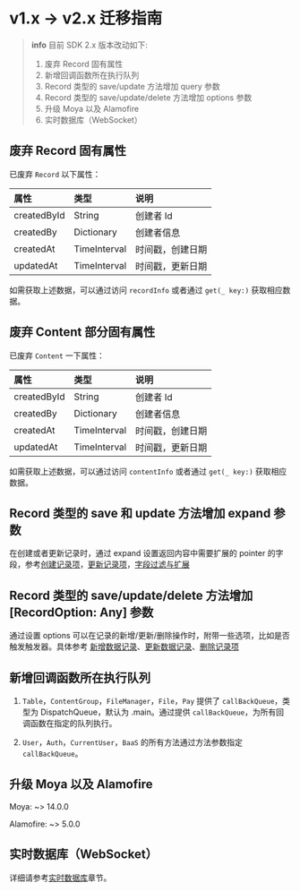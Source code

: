 # v1.x -> v2.x 迁移指南

> **info**
> 目前 SDK 2.x 版本改动如下:
> 1. 废弃 Record 固有属性
> 2. 新增回调函数所在执行队列
> 3. Record 类型的 save/update 方法增加 query 参数
> 4. Record 类型的 save/update/delete 方法增加 options 参数
> 5. 升级 Moya 以及 Alamofire
> 6. 实时数据库（WebSocket）

## 废弃 Record 固有属性

已废弃 `Record` 以下属性：

| 属性         |  类型   | 说明 |
| :--------- | :---     | :--- |
| createdById|  String    | 创建者 Id |
| createdBy  |  Dictionary  | 创建者信息|
| createdAt  |  TimeInterval | 时间戳，创建日期 |
| updatedAt  |  TimeInterval | 时间戳，更新日期  |

如需获取上述数据，可以通过访问 `recordInfo` 或者通过 `get(_ key:)` 获取相应数据。

## 废弃 Content 部分固有属性

已废弃 `Content` 一下属性：

| 属性         |  类型   | 说明 |
| :--------- | :---     | :--- |
| createdById|  String    | 创建者 Id |
| createdBy  |  Dictionary  | 创建者信息|
| createdAt  |  TimeInterval | 时间戳，创建日期 |
| updatedAt  |  TimeInterval | 时间戳，更新日期  |

如需获取上述数据，可以通过访问 `contentInfo` 或者通过 `get(_ key:)` 获取相应数据。

## Record 类型的 save 和 update 方法增加 expand 参数

在创建或者更新记录时，通过 expand 设置返回内容中需要扩展的 pointer 的字段，参考[创建记录项](/ios-sdk/schema/create-record.md)，[更新记录项](/ios-sdk/schema/update-record.md)，[字段过滤与扩展](/ios-sdk/schema/select-and-expand.md#字段扩展)

## Record 类型的 save/update/delete 方法增加 [RecordOption: Any] 参数

通过设置 options 可以在记录的新增/更新/删除操作时，附带一些选项，比如是否触发触发器。具体参考 [新增数据记录](/ios-sdk/schema/create-record.md)、[更新数据记录](/ios-sdk/schema/update-record.md)、[删除记录项](/ios-sdk/schema/delete-record.md)

## 新增回调函数所在执行队列

1. `Table`，`ContentGroup`，`FileManager`，`File`，`Pay` 提供了 `callBackQueue`，类型为 DispatchQueue，默认为 .main。通过提供 `callBackQueue`，为所有回调函数在指定的队列执行。

2. `User`，`Auth`，`CurrentUser`，`BaaS` 的所有方法通过方法参数指定 `callBackQueue`。

## 升级 Moya 以及 Alamofire

Moya: ~> 14.0.0

Alamofire: ~> 5.0.0

## 实时数据库（WebSocket）

详细请参考[实时数据库](./schema/websocket.md)章节。